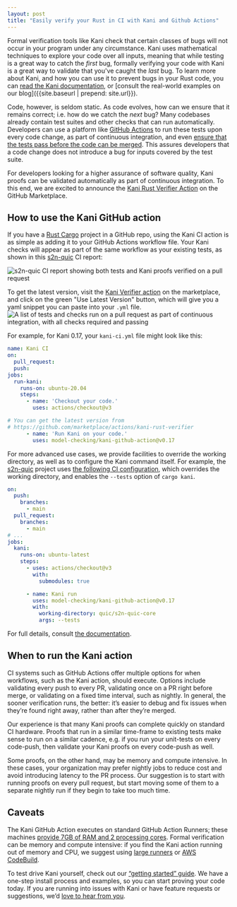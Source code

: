 ```yaml
---
layout: post
title: "Easily verify your Rust in CI with Kani and Github Actions"
---
```


Formal verification tools like Kani check that certain classes of bugs will not occur in your program under any circumstance.
Kani uses mathematical techniques to explore your code over all inputs, meaning that while testing is a great way to catch the *first* bug, formally verifying your code with Kani is a great way to validate that you've caught the *last* bug.
To learn more about Kani, and how you can use it to prevent bugs in your Rust code, you can [read the Kani documentation](https://model-checking.github.io/kani/), or [consult the real-world examples on our blog]({{site.baseurl | prepend: site.url}}).

Code, however, is seldom static.
As code evolves, how can we ensure that it remains correct; i.e. how do we catch the *next* bug?
Many codebases already contain test suites and other checks that can run automatically.
Developers can use a platform like [GitHub Actions](https://github.com/features/actions) to run these tests upon every code change, as part of continuous integration, and even [ensure that the tests pass before the code can be merged](https://docs.github.com/en/repositories/configuring-branches-and-merges-in-your-repository/defining-the-mergeability-of-pull-requests/about-protected-branches#require-status-checks-before-merging).
This assures developers that a code change does not introduce a bug for inputs covered by the test suite.

For developers looking for a higher assurance of software quality, Kani proofs can be validated automatically as part of continuous integration.
To this end, we are excited to announce the [Kani Rust Verifier Action](https://github.com/marketplace/actions/kani-rust-verifier) on the GitHub Marketplace.

## How to use the Kani GitHub action

If you have a [Rust Cargo](https://doc.rust-lang.org/cargo/) project in a GitHub repo, using the Kani CI action is as simple as adding it to your GitHub Actions workflow file.
Your Kani checks will appear as part of the same workflow as your existing tests, as shown in this [s2n-quic](https://github.com/aws/s2n-quic) CI report:

<img src="{{site.baseurl | prepend: site.url}}/assets/images/kani-in-s2n-quic-ci.png" alt="s2n-quic CI report showing both tests and Kani proofs verified on a pull request" />

To get the latest version, visit the [Kani Verifier action](https://github.com/marketplace/actions/kani-rust-verifier) on the marketplace, and click on the green "Use Latest Version" button, which will give you a yaml snippet you can paste into your `.yml` file.
<img src="{{site.baseurl | prepend: site.url}}/assets/images/kani-verifier-action.png" alt="A list of tests and checks run on a pull request as part of continuous integration, with all checks required and passing" />

For example, for Kani 0.17, your `kani-ci.yml` file might look like this:

```yaml
name: Kani CI
on:
  pull_request:
  push:
jobs:
  run-kani:
    runs-on: ubuntu-20.04
    steps:
      - name: 'Checkout your code.'
        uses: actions/checkout@v3

# You can get the latest version from
# https://github.com/marketplace/actions/kani-rust-verifier
      - name: 'Run Kani on your code.'
        uses: model-checking/kani-github-action@v0.17
```

For more advanced use cases, we provide facilities to override the working directory, as well as to configure the Kani command itself.
For example, the [s2n-quic](https://github.com/aws/s2n-quic) project uses [the following CI configuration](https://github.com/aws/s2n-quic/blob/main/.github/workflows/ci.yml#L613), which overrides the working directory, and enables the `--tests` option of `cargo kani`.

```yaml
on:
  push:
    branches:
      - main
  pull_request:
    branches:
      - main
# ...
jobs:
  kani:
    runs-on: ubuntu-latest
    steps:
      - uses: actions/checkout@v3
        with:
          submodules: true

      - name: Kani run
        uses: model-checking/kani-github-action@v0.17
        with:
          working-directory: quic/s2n-quic-core
          args: --tests
```

For full details, consult [the documentation](https://model-checking.github.io/kani/install-github-ci.html).

## When to run the Kani action

CI systems such as GitHub Actions offer multiple options for when workflows, such as the Kani action, should execute.
Options include validating every push to every PR, validating once on a PR right before merge, or validating on a fixed time interval, such as nightly. 
In general, the sooner verification runs, the better: it’s easier to debug and fix issues when they’re found right away, rather than after they’re merged.

Our experience is that many Kani proofs can complete quickly on standard CI hardware.
Proofs that run in a similar time-frame to existing tests make sense to run on a similar cadence, e.g.
if you run your unit-tests on every code-push, then validate your Kani proofs on every code-push as well.

Some proofs, on the other hand, may be memory and compute intensive.
In these cases, your organization may prefer nightly jobs to reduce cost and avoid introducing latency to the PR process.
Our suggestion is to start with running proofs on every pull request, but start moving some of them to a separate nightly run if they begin to take too much time.

## Caveats 

The Kani GitHub Action executes on standard GitHub Action Runners; these machines [provide 7GB of RAM and 2 processing cores](https://docs.github.com/en/actions/using-github-hosted-runners/about-github-hosted-runners#supported-runners-and-hardware-resources).
Formal verification can be memory and compute intensive: if you find the Kani action running out of memory and CPU, we suggest using [large runners](https://docs.github.com/en/actions/using-github-hosted-runners/using-larger-runners) or [AWS CodeBuild](https://aws.amazon.com/codebuild/).

To test drive Kani yourself, check out our [“getting started” guide](https://model-checking.github.io/kani/getting-started.html).
We have a one-step install process and examples, so you can start proving your code today.
If you are running into issues with Kani or have feature requests or suggestions, we’d [love to hear from you](https://github.com/model-checking/kani/issues).
